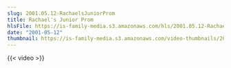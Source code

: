 ```yaml
---
slug: 2001.05.12-RachaelsJuniorProm
title: Rachael's Junior Prom
hlsFile: https://is-family-media.s3.amazonaws.com/hls/2001.05.12-RachaelsJuniorProm/2001.05.12-RachaelsJuniorProm.m3u8
date: "2001-05-12"
thumbnail: https://is-family-media.s3.amazonaws.com/video-thumbnails/2001.05.12-RachaelsJuniorProm.png
---
```

{{< video >}}
